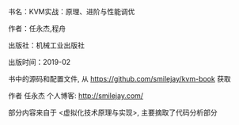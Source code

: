 书名：KVM实战：原理、进阶与性能调优

作者：任永杰,程舟

出版社：机械工业出版社

出版时间：2019-02

书中的源码和配置文件, 从 https://github.com/smilejay/kvm-book 获取

作者 任永杰 个人博客: http://smilejay.com/

部分内容来自于 <虚拟化技术原理与实现>, 主要摘取了代码分析部分
